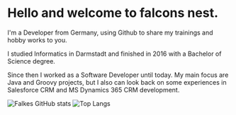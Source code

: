 # Hello and welcome to falcons nest.

I'm a Developer from Germany, using Github to share my trainings and hobby works to you.

I studied Informatics in Darmstadt and finished in 2016 with a Bachelor of Science degree.

Since then I worked as a Software Developer until today. My main focus are Java and Groovy projects, but I also can look back on some experiences in Salesforce CRM and MS Dynamics 365 CRM development.



![Falkes GitHub stats](https://github-readme-stats.vercel.app/api?username=falke327&show_icons=true&theme=solarized-dark)
![Top Langs](https://github-readme-stats.vercel.app/api/top-langs/?username=falke327&theme=solarized-dark)
